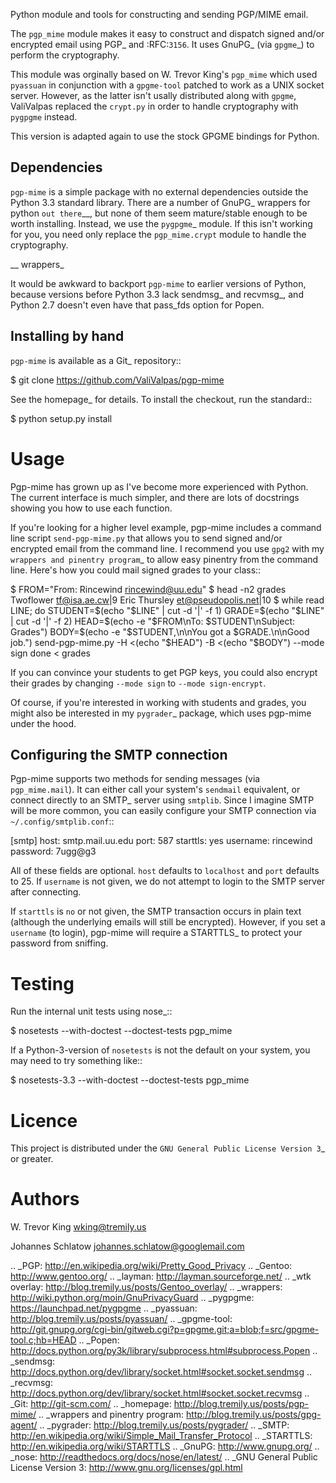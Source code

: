 Python module and tools for constructing and sending PGP/MIME email.

The ``pgp_mime`` module makes it easy to construct and dispatch signed
and/or encrypted email using PGP_ and :RFC:`3156`.  It uses GnuPG_
(via `gpgme`_) to perform the cryptography.

This module was orginally based on W. Trevor King's ``pgp_mime`` which used ``pyassuan``
in conjunction with a ``gpgme-tool`` patched to work as a UNIX socket server. 
However, as the latter isn't usally distributed along with ``gpgme``, 
ValiValpas replaced the ``crypt.py`` in order to handle cryptography with ``pygpgme`` instead.

This version is adapted again to use the stock GPGME bindings for Python.

Dependencies
------------

``pgp-mime`` is a simple package with no external dependencies outside
the Python 3.3 standard library.  There are a number of GnuPG_ wrappers
for python `out there`__, but none of them seem mature/stable enough
to be worth installing.  Instead, we use the `pygpgme`_ module.
If this isn't working for you, you need only replace the ``pgp_mime.crypt``
module to handle the cryptography.

__ wrappers_

It would be awkward to backport ``pgp-mime`` to earlier versions of
Python, because versions before Python 3.3 lack sendmsg_ and recvmsg_,
and Python 2.7 doesn't even have that pass_fds option for Popen.  

Installing by hand
------------------

``pgp-mime`` is available as a Git_ repository::

  $ git clone https://github.com/ValiValpas/pgp-mime

See the homepage_ for details.  To install the checkout, run the
standard::

  $ python setup.py install

Usage
=====

Pgp-mime has grown up as I've become more experienced with Python.
The current interface is much simpler, and there are lots of
docstrings showing you how to use each function.

If you're looking for a higher level example, pgp-mime includes a
command line script ``send-pgp-mime.py`` that allows you to send
signed and/or encrypted email from the command line.  I recommend you
use ``gpg2`` with my `wrappers and pinentry program`_ to allow easy
pinentry from the command line.  Here's how you could mail signed
grades to your class::

  $ FROM="From: Rincewind <rincewind@uu.edu>"
  $ head -n2 grades
  Twoflower <tf@isa.ae.cw>|9
  Eric Thursley <et@pseudopolis.net>|10
  $ while read LINE; do
      STUDENT=$(echo "$LINE" | cut -d '|' -f 1)
      GRADE=$(echo "$LINE" | cut -d '|' -f 2)
      HEAD=$(echo -e "$FROM\nTo: $STUDENT\nSubject: Grades")
      BODY=$(echo -e "$STUDENT,\n\nYou got a $GRADE.\n\nGood job.")
      send-pgp-mime.py -H <(echo "$HEAD") -B <(echo "$BODY") --mode sign
    done < grades

If you can convince your students to get PGP keys, you could also
encrypt their grades by changing ``--mode sign`` to ``--mode
sign-encrypt``.

Of course, if you're interested in working with students and grades,
you might also be interested in my `pygrader`_ package, which uses
pgp-mime under the hood.

Configuring the SMTP connection
-------------------------------

Pgp-mime supports two methods for sending messages (via
``pgp_mime.mail``).  It can either call your system's ``sendmail``
equivalent, or connect directly to an SMTP_ server using ``smtplib``.
Since I imagine SMTP will be more common, you can easily configure
your SMTP connection via ``~/.config/smtplib.conf``::

  [smtp]
  host: smtp.mail.uu.edu
  port: 587
  starttls: yes
  username: rincewind
  password: 7ugg@g3

All of these fields are optional.  ``host`` defaults to ``localhost``
and ``port`` defaults to 25.  If ``username`` is not given, we do not
attempt to login to the SMTP server after connecting.

If ``starttls`` is ``no`` or not given, the SMTP transaction occurs in
plain text (although the underlying emails will still be encrypted).
However, if you set a ``username`` (to login), pgp-mime will require a
STARTTLS_ to protect your password from sniffing.

Testing
=======

Run the internal unit tests using nose_::

  $ nosetests --with-doctest --doctest-tests pgp_mime

If a Python-3-version of ``nosetests`` is not the default on your
system, you may need to try something like::

  $ nosetests-3.3 --with-doctest --doctest-tests pgp_mime

Licence
=======

This project is distributed under the `GNU General Public License
Version 3`_ or greater.

Authors
======

W. Trevor King
wking@tremily.us

Johannes Schlatow
johannes.schlatow@googlemail.com

.. _PGP: http://en.wikipedia.org/wiki/Pretty_Good_Privacy
.. _Gentoo: http://www.gentoo.org/
.. _layman: http://layman.sourceforge.net/
.. _wtk overlay: http://blog.tremily.us/posts/Gentoo_overlay/
.. _wrappers: http://wiki.python.org/moin/GnuPrivacyGuard
.. _pygpgme: https://launchpad.net/pygpgme
.. _pyassuan: http://blog.tremily.us/posts/pyassuan/
.. _gpgme-tool:
  http://git.gnupg.org/cgi-bin/gitweb.cgi?p=gpgme.git;a=blob;f=src/gpgme-tool.c;hb=HEAD
.. _Popen: http://docs.python.org/py3k/library/subprocess.html#subprocess.Popen
.. _sendmsg: http://docs.python.org/dev/library/socket.html#socket.socket.sendmsg
.. _recvmsg: http://docs.python.org/dev/library/socket.html#socket.socket.recvmsg
.. _Git: http://git-scm.com/
.. _homepage: http://blog.tremily.us/posts/pgp-mime/
.. _wrappers and pinentry program: http://blog.tremily.us/posts/gpg-agent/
.. _pygrader: http://blog.tremily.us/posts/pygrader/
.. _SMTP: http://en.wikipedia.org/wiki/Simple_Mail_Transfer_Protocol
.. _STARTTLS: http://en.wikipedia.org/wiki/STARTTLS
.. _GnuPG: http://www.gnupg.org/
.. _nose: http://readthedocs.org/docs/nose/en/latest/
.. _GNU General Public License Version 3: http://www.gnu.org/licenses/gpl.html
